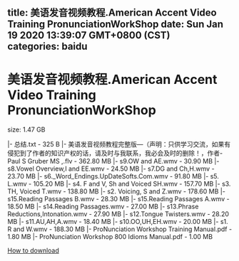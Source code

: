 
title: 美语发音视频教程.American Accent Video Training PronunciationWorkShop
date: Sun Jan 19 2020 13:39:07 GMT+0800 (CST)    
categories: baidu
---

# 美语发音视频教程.American Accent Video Training PronunciationWorkShop
size: 1.47 GB
 
 
|- 总结.txt - 325 B
|- 美语发音视频教程完整版—（声明：只供学习交流，如果有侵犯到了作者的知识产权的话，请及时与我联系，我必会及时的删除！，作者-Paul S Gruber MS ,.flv - 362.80 MB
|- s9.OW and AE.wmv - 30.90 MB
|- s8.Vowel Overview,I and EE.wmv - 24.50 MB
|- s7.DG and Ch,H.wmv - 23.70 MB
|- s6._Word_Endings.UpDateSofts.Com.wmv - 91.80 MB
|- s5. L.wmv - 105.20 MB
|- s4. F and V, Sh and Voiced SH.wmv - 157.70 MB
|- s3. TH, Voiced T.wmv - 138.80 MB
|- s2. Voicing, S and Z.wmv - 178.60 MB
|- s15.Reading Passages B.wmv - 28.30 MB
|- s15.Reading Passages A.wmv - 18.50 MB
|- s14.Reading Passages.wmv - 27.00 MB
|- s13.Phrase Reductions,Intonation.wmv - 27.90 MB
|- s12.Tongue Twisters.wmv - 28.20 MB
|- s11.AU,AH,A.wmv - 18.40 MB
|- s10.OO,UH,EH.wmv - 20.00 MB
|- s1. R and W.wmv - 188.30 MB
|- ProNunciation Workshop Training Manual.pdf - 1.80 MB
|- ProNunciation Workshop 800 Idioms Manual.pdf - 1.00 MB

[How to download](https://bpcam.bemobtrk.com/go/2ceec3aa-1ca2-46d6-b9ff-aaa5c184517c?jno=2279)